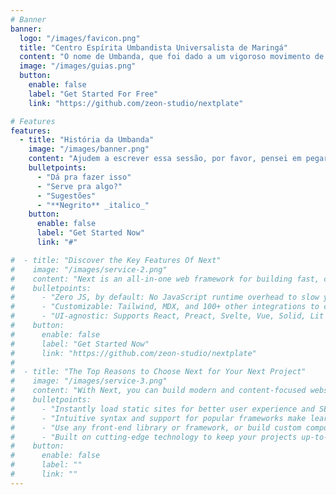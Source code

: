 ```yaml
---
# Banner
banner:
  logo: "/images/favicon.png"
  title: "Centro Espírita Umbandista Universalista de Maringá"
  content: "O nome de Umbanda, que foi dado a um vigoroso movimento de luz, ordenado pelo Astral Superior, através dos Caboclos e Pretos Velhos, é termo litúrgico, sagrado, vibrado, que significa num sentido mais profundo, o conjunto das leis de Deus."
  image: "/images/guias.png"
  button:
    enable: false
    label: "Get Started For Free"
    link: "https://github.com/zeon-studio/nextplate"

# Features
features:
  - title: "História da Umbanda"
    image: "/images/banner.png"
    content: "Ajudem a escrever essa sessão, por favor, pensei em pegar da nossa apostila/curso algumas citações"
    bulletpoints:
      - "Dá pra fazer isso"
      - "Serve pra algo?"
      - "Sugestões"
      - "**Negrito** _italico_"
    button:
      enable: false
      label: "Get Started Now"
      link: "#"

#  - title: "Discover the Key Features Of Next"
#    image: "/images/service-2.png"
#    content: "Next is an all-in-one web framework for building fast, content-focused websites. It offers a range of exciting features for developers and website creators. Some of the key features are:"
#    bulletpoints:
#      - "Zero JS, by default: No JavaScript runtime overhead to slow you down."
#      - "Customizable: Tailwind, MDX, and 100+ other integrations to choose from."
#      - "UI-agnostic: Supports React, Preact, Svelte, Vue, Solid, Lit and more."
#    button:
#      enable: false
#      label: "Get Started Now"
#      link: "https://github.com/zeon-studio/nextplate"
#
#  - title: "The Top Reasons to Choose Next for Your Next Project"
#    image: "/images/service-3.png"
#    content: "With Next, you can build modern and content-focused websites without sacrificing performance or ease of use."
#    bulletpoints:
#      - "Instantly load static sites for better user experience and SEO."
#      - "Intuitive syntax and support for popular frameworks make learning and using Next a breeze."
#      - "Use any front-end library or framework, or build custom components, for any project size."
#      - "Built on cutting-edge technology to keep your projects up-to-date with the latest web standards."
#    button:
#      enable: false
#      label: ""
#      link: ""
---
```

